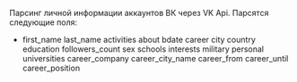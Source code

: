 Парсинг личной информации аккаунтов ВК через VK Api.
Парсятся следующие поля:
  - first_name 
  last_name
  activities
  about
  bdate
  career
  city
  country
  education
  followers_count
  sex
  schools
  interests
  military
  personal
  universities
  career_company
  career_city_name
  career_from
  career_until
  career_position
